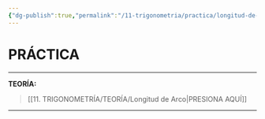 ```yaml
---
{"dg-publish":true,"permalink":"/11-trigonometria/practica/longitud-de-arco/","tags":["Trigonometría","Práctica"]}
---
```


# PRÁCTICA
---
**TEORÍA:** 
>[[11. TRIGONOMETRÍA/TEORÍA/Longitud de Arco\|PRESIONA AQUÍ]]

---


